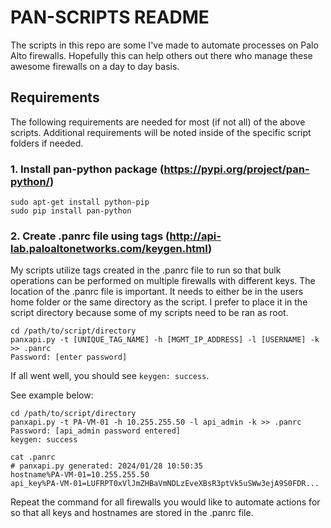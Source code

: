 # PAN-SCRIPTS README
The scripts in this repo are some I've made to automate processes on Palo Alto firewalls. Hopefully this can help others out there who manage these awesome firewalls on a day to day basis. 

## Requirements
The following requirements are needed for most (if not all) of the above scripts. Additional requirements will be noted inside of the specific script folders if needed. 

### 1. Install pan-python package (https://pypi.org/project/pan-python/)
```
sudo apt-get install python-pip
sudo pip install pan-python
```

### 2. Create .panrc file using tags (http://api-lab.paloaltonetworks.com/keygen.html)
My scripts utilize tags created in the .panrc file to run so that bulk operations can be performed on multiple firewalls with different keys. The location of the .panrc file is important. It needs to either be in the users home folder or the same directory as the script. I prefer to place it in the script directory because some of my scripts need to be ran as root. 
```
cd /path/to/script/directory
panxapi.py -t [UNIQUE_TAG_NAME] -h [MGMT_IP_ADDRESS] -l [USERNAME] -k >> .panrc
Password: [enter password]
```
If all went well, you should see `keygen: success`. 

See example below:
```
cd /path/to/script/directory
panxapi.py -t PA-VM-01 -h 10.255.255.50 -l api_admin -k >> .panrc
Password: [api_admin password entered]
keygen: success

cat .panrc
# panxapi.py generated: 2024/01/28 10:50:35
hostname%PA-VM-01=10.255.255.50
api_key%PA-VM-01=LUFRPT0xVlJmZHBaVmNDLzEveXBsR3ptVk5uSWw3ejA9S0FDR...
```
Repeat the command for all firewalls you would like to automate actions for so that all keys and hostnames are stored in the .panrc file.
